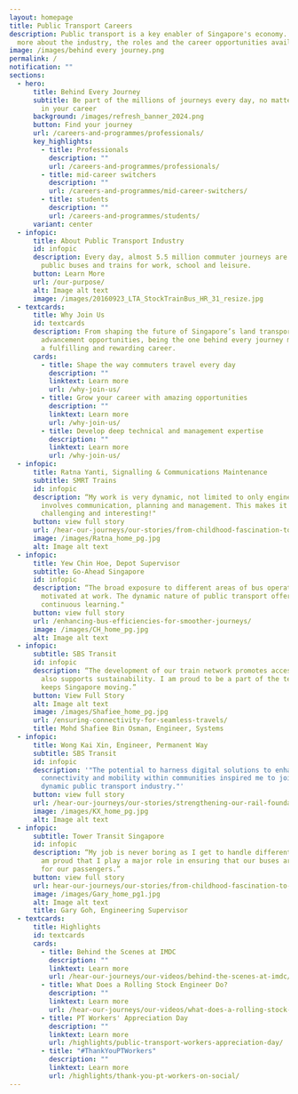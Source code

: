 ```yaml
---
layout: homepage
title: Public Transport Careers
description: Public transport is a key enabler of Singapore's economy. Learn
  more about the industry, the roles and the career opportunities available.
image: /images/behind every journey.png
permalink: /
notification: ""
sections:
  - hero:
      title: Behind Every Journey
      subtitle: Be part of the millions of journeys every day, no matter where you are
        in your career
      background: /images/refresh_banner_2024.png
      button: Find your journey
      url: /careers-and-programmes/professionals/
      key_highlights:
        - title: Professionals
          description: ""
          url: /careers-and-programmes/professionals/
        - title: mid-career switchers
          description: ""
          url: /careers-and-programmes/mid-career-switchers/
        - title: students
          description: ""
          url: /careers-and-programmes/students/
      variant: center
  - infopic:
      title: About Public Transport Industry
      id: infopic
      description: Every day, almost 5.5 million commuter journeys are taken on our
        public buses and trains for work, school and leisure.
      button: Learn More
      url: /our-purpose/
      alt: Image alt text
      image: /images/20160923_LTA_StockTrainBus_HR_31_resize.jpg
  - textcards:
      title: Why Join Us
      id: textcards
      description: From shaping the future of Singapore’s land transport to
        advancement opportunities, being the one behind every journey makes for
        a fulfilling and rewarding career.
      cards:
        - title: Shape the way commuters travel every day
          description: ""
          linktext: Learn more
          url: /why-join-us/
        - title: Grow your career with amazing opportunities
          description: ""
          linktext: Learn more
          url: /why-join-us/
        - title: Develop deep technical and management expertise
          description: ""
          linktext: Learn more
          url: /why-join-us/
  - infopic:
      title: Ratna Yanti, Signalling & Communications Maintenance
      subtitle: SMRT Trains
      id: infopic
      description: “My work is very dynamic, not limited to only engineering, but also
        involves communication, planning and management. This makes it
        challenging and interesting!"
      button: view full story
      url: /hear-our-journeys/our-stories/from-childhood-fascination-to-everyday-discovery/
      image: /images/Ratna_home_pg.jpg
      alt: Image alt text
  - infopic:
      title: Yew Chin Hoe, Depot Supervisor
      subtitle: Go-Ahead Singapore
      id: infopic
      description: “The broad exposure to different areas of bus operations keeps me
        motivated at work. The dynamic nature of public transport offers
        continuous learning."
      button: view full story
      url: /enhancing-bus-efficiencies-for-smoother-journeys/
      image: /images/CH_home_pg.jpg
      alt: Image alt text
  - infopic:
      subtitle: SBS Transit
      id: infopic
      description: “The development of our train network promotes accessibility and
        also supports sustainability. I am proud to be a part of the team that
        keeps Singapore moving.”
      button: View Full Story
      alt: Image alt text
      image: /images/Shafiee_home_pg.jpg
      url: /ensuring-connectivity-for-seamless-travels/
      title: Mohd Shafiee Bin Osman, Engineer, Systems
  - infopic:
      title: Wong Kai Xin, Engineer, Permanent Way
      subtitle: SBS Transit
      id: infopic
      description: '"The potential to harness digital solutions to enhance
        connectivity and mobility within communities inspired me to join this
        dynamic public transport industry."'
      button: view full story
      url: /hear-our-journeys/our-stories/strengthening-our-rail-foundations/
      image: /images/KX_home_pg.jpg
      alt: Image alt text
  - infopic:
      subtitle: Tower Transit Singapore
      id: infopic
      description: “My job is never boring as I get to handle different tasks daily. I
        am proud that I play a major role in ensuring that our buses are safe
        for our passengers.”
      button: view full story
      url: hear-our-journeys/our-stories/from-childhood-fascination-to-everyday-discovery/
      image: /images/Gary_home_pg1.jpg
      alt: Image alt text
      title: Gary Goh, Engineering Supervisor
  - textcards:
      title: Highlights
      id: textcards
      cards:
        - title: Behind the Scenes at IMDC
          description: ""
          linktext: Learn more
          url: /hear-our-journeys/our-videos/behind-the-scenes-at-imdc/
        - title: What Does a Rolling Stock Engineer Do?
          description: ""
          linktext: Learn more
          url: /hear-our-journeys/our-videos/what-does-a-rolling-stock-engineer-do/
        - title: PT Workers' Appreciation Day
          description: ""
          linktext: Learn more
          url: /highlights/public-transport-workers-appreciation-day/
        - title: "#ThankYouPTWorkers"
          description: ""
          linktext: Learn more
          url: /highlights/thank-you-pt-workers-on-social/
---
```

